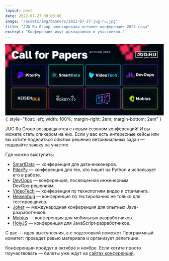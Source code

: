 ```yaml
---
layout: post
date: 2022-07-27 09:00:00
image: "/assets/img/banners/2022-07-27-jug-ru.jpg"
title: "JUG Ru Group анонсировала осенние конференции 2022 года"
excerpt: "Конференции ищут докладчиков и участников."
---
```


![JUG Ru Group 2022](/assets/img/banners/2022-07-27-jug-ru.jpg){: style="float: left; width: 100%; margin-right: 2em; margin-bottom: 2em" }

JUG Ru Group возвращаются с новым сезоном конференций! И вы можете стать спикером на них. Если у вас есть интересные кейсы или вы хотите поделиться опытом решения нетривиальных задач — подавайте заявку на участие. 

Где можно выступить:
* [SmartData](https://bit.ly/3BiyS8H) — конференция для дата‑инженеров.
* [PiterPy](https://bit.ly/3vdo9IW) — конференция для тех, кто пишет на Python и использует его в работе. 
* [DevOops](https://bit.ly/3Ow2gvc) — конференция, посвященная инженерным DevOps‑решениям.
* [VideoTech](https://bit.ly/3cGnwAY) — конференция по технологиям видео и стриминга.
* [Heisenbug](https://bit.ly/3OvLpZt) — конференция по тестированию не только для тестировщиков.
* [Joker](https://bit.ly/3OyjmIG) — международная конференция для опытных Java-разработчиков. 
* [Mobius](https://bit.ly/3PSLxU0) — конференция для мобильных разработчиков. 
* [HolyJS](https://bit.ly/3cDnTfE) — конференция для JavaScript‑разработчиков.

С вас — идея выступления, а с подготовкой поможет Программный комитет: проведет ревью материала и организует репетиции.

Конференции пройдут в октябре и ноябре. Если хотите просто поучаствовать — билеты уже ждут на [сайтах конференций](https://bit.ly/3BcHzRW).